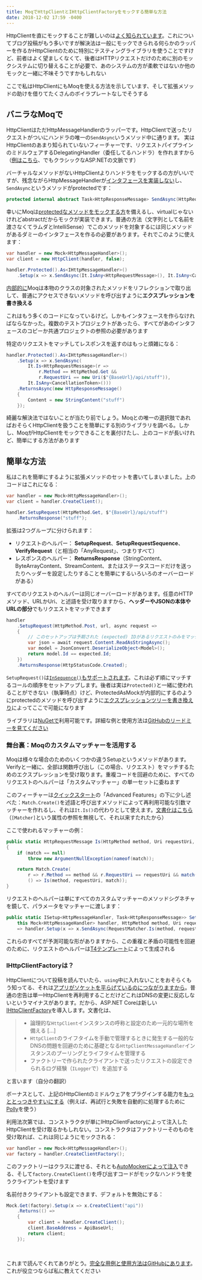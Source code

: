 ```yaml
---
title: MoqでHttpClientとIHttpClientFactoryをモックする簡単な方法
date: 2018-12-02 17:59 -0400
---
```


HttpClientを直にモックすることが難しいのは[よく知られています](https://github.com/dotnet/corefx/issues/1624)。これについてブログ投稿がもう多いですが解決法は一般にモックできられる何らかのラッパーを作るかHttpClientのために特別にテスティングライブラリを使うことですけど、前者はよく望ましくなくて、後者はHTTPリクエストだけのために別のモックシステムに切り替えることが必要で、あのシステムの方が柔軟ではないか他のモックと一緒に不味そうですかもしれない

ここで私はHttpClientにもMoqを使える方法を示しています、そして拡張メソッドの助けを借りてたくさんのボイラプレートなしでそうする

<!-- end -->

## バニラなMoqで

HttpClientはただHttpMessageHandlerのラッパーです。HttpClientで送ったリクエストがついにハンドラの唯一の`SendAsync`いうメソッド中に通ります。 実はHttpClientのあまり知られていないフィーチャーです、リクエストパイプラインのミドルウェアするDelegatingHandler（委任してるハンドラ）を作れますから（[例はこちら](https://docs.microsoft.com/ja-jp/aspnet/web-api/overview/advanced/http-message-handlers)、でもクラシックなASP.NETの文脈です）

バーチャルなメソッドがないHttpClientよりハンドラをモックするの方がいいですが、残念ながらHttpMessageHandlerが[インタフェースを実装しない](https://source.dot.net/#System.Net.Http/System/Net/Http/HttpMessageHandler.cs)し、`SendAsync`というメソッドがprotectedです：

```csharp
protected internal abstract Task<HttpResponseMessage> SendAsync(HttpRequestMessage request, CancellationToken cancellationToken);
```

幸いにMoqは[protectedなメソッドをモックする方](https://github.com/Moq/moq4/wiki/Quickstart#miscellaneous)を備えるし、virtualじゃないけれどabstractだからモックが実装できます。普通の方法（文字列として名前を渡さなくてラムダとIntelliSense）でこのメソッドを対象するには同じメソッドがあるダミーのインタフェースを作るの必要があります。それでこのように使えます：

```csharp
var handler = new Mock<HttpMessageHandler>();
var client = new HttpClient(handler, false);

handler.Protected().As<IHttpMessageHandler>()
    .Setup(x => x.SendAsync(It.IsAny<HttpRequestMessage>(), It.IsAny<CancellationToken>()));
```

[内部的に](https://github.com/moq/moq4/blob/v4.10.0/src/Moq/Protected/ProtectedAsMock.cs#L184)Moqは本物のクラスの対象されたメソッドをリフレクションで取り出して、普通にアクセスできないメソッドを呼び出すように**エクスプレッションを書き換える**

これはもう多くのコードになっているけど。しかもインタフェースを作らなければならなかった。複数のテストプロジェクトがあったら、すべてがあのインタフェースのコピーか共通プロジェクトの参照の必要があります

特定のリクエストをマッチしてレスポンスを返すのはもっと煩雑になる：

```csharp
handler.Protected().As<IHttpMessageHandler>()
    .Setup(x => x.SendAsync(
        It.Is<HttpRequestMessage>(r =>
            r.Method == HttpMethod.Get &&
            r.RequestUri == new Uri($"{BaseUrl}/api/stuff")),
        It.IsAny<CancellationToken>()))
    .ReturnsAsync(new HttpResponseMessage()
    {
        Content = new StringContent("stuff")
    });
```

綺麗な解決法ではないことが当たり前でしょう。Moqとの唯一の選択肢であればおそらくHttpClientを扱うことを簡単にする別のライブラリを調べる。しかし、MoqがHttpClientをモックできることを裏付けたし、上のコードが長いけれど、簡単にする方法があります

## 簡単な方法

私はこれを簡単にするように拡張メソッドのセットを書いてしまいました。上のコードはこれになる：

```csharp
var handler = new Mock<HttpMessageHandler>();
var client = handler.CreateClient();

handler.SetupRequest(HttpMethod.Get, $"{BaseUrl}/api/stuff")
    .ReturnsResponse("stuff");
```

拡張は2つグループに分けられます：

- リクエストのヘルパー： **SetupRequest**、**SetupRequestSequence**、**VerifyRequest**（と相当の「AnyRequest」、つまりすべて）
- レスポンスのヘルパー： **ReturnsResponse**（StringContent、ByteArrayContent、StreamContent、またはステータスコードだけを送ったりヘッダーを設定したりすることを簡単にするいろいろのオーバーロードがある）

すべてのリクエストのヘルパーは同じオーバーロードがあります。任意のHTTPメソッド、URLかUri、と述語を受け取りますから、**ヘッダーやJSONの本体やURLの部分**でもリクエストをマッチできます

```csharp
handler
    .SetupRequest(HttpMethod.Post, url, async request =>
    {
        // このセットアップは予期された (expected) IDがあるリクエストのみをマッチする
        var json = await request.Content.ReadAsStringAsync();
        var model = JsonConvert.DeserializeObject<Model>();
        return model.Id == expected.Id;
    })
    .ReturnsResponse(HttpStatusCode.Created);
```

`SetupRequest()`は[`InSequence()`もサポートされます](https://github.com/maxkagamine/Moq.Contrib.HttpClient/blob/master/test/Moq.Contrib.HttpClient.Test/SequenceExtensionsTests.cs)。これは必ず順にマッチするコールの順序をセットアップします。後者は実は`Protected()`と一緒に使われることができない（執筆時点）けど、ProtectedAsMockが内部的にするのようにprotectedのメソッドを呼び出すように[エクスプレッションツリーを書き換えり](https://github.com/maxkagamine/Moq.Contrib.HttpClient/blob/master/src/Moq.Contrib.HttpClient/MockHttpMessageHandlerExtensions.cs#L96-L148)によってここで可能になります

ライブラリは[NuGetで](https://www.nuget.org/packages/Moq.Contrib.HttpClient/)利用可能です。詳細な例と使用方法は[GitHubのリードミーを見てください](https://github.com/maxkagamine/Moq.Contrib.HttpClient/blob/master/README.ja.md)

### 舞台裏：Moqのカスタムマッチャーを活用する

Moqは様々な場合のためのいくつかの違うSetupというメソッドがあります。Verifyと一緒に、全部は関数呼び出し（この場合、リクエスト）をマッチするためのエクスプレッションを受け取ります。重複コードを回避のために、すべてのリクエストのヘルパーは「カスタムマッチャー」の単一セットに委ねます

このフィーチャーは[クイックスタート](https://github.com/Moq/moq4/wiki/Quickstart#advanced-features)の「Advanced Features」の下に少し述べた：`Match.Create()`を述語と呼び出すメソッドによって再利用可能な引数マッチャーを作れるし、それは`It.Is()`の代わりとして使えます。[文書化はこちら](http://www.nudoq.org/#!/Packages/Moq/Moq/Match\(T\))（`[Matcher]`という属性の参照を無視して、それ以来すたれたから）

ここで使われるマッチャーの例：

```csharp
public static HttpRequestMessage Is(HttpMethod method, Uri requestUri, Predicate<HttpRequestMessage> match)
{
    if (match == null)
        throw new ArgumentNullException(nameof(match));

    return Match.Create(
        r => r.Method == method && r.RequestUri == requestUri && match(r),
        () => Is(method, requestUri, match));
}
```

リクエストのヘルパーは単にすべてのカスタムマッチャーのメソッドシグネチャを鏡して、パラメータをマッチャーに渡します：

```csharp
public static ISetup<HttpMessageHandler, Task<HttpResponseMessage>> SetupRequest(
    this Mock<HttpMessageHandler> handler, HttpMethod method, Uri requestUri, Predicate<HttpRequestMessage> match)
    => handler.Setup(x => x.SendAsync(RequestMatcher.Is(method, requestUri, match), It.IsAny<CancellationToken>()));
```

これらのすべてが予測可能な形がありますから、この重複と矛盾の可能性を回避のために、リクエストのヘルパーは[T4テンプレート](https://docs.microsoft.com/ja-jp/visualstudio/modeling/code-generation-and-t4-text-templates)によって生成される

### IHttpClientFactoryは？

HttpClientについて投稿を読んでいたら、`using`中に入れないことをおそらくもう知ってる、それは[アプリがソケットを平らげているのにつながりますから](https://aspnetmonsters.com/2016/08/2016-08-27-httpclientwrong/)。普通の忠告は単一HttpClientを再利用することだけどこれはDNSの変更に反応しないというマイナスがあります。だから、ASP.NET Coreは新しい[IHttpClientFactory](https://docs.microsoft.com/ja-jp/aspnet/core/fundamentals/http-requests)を導入します。文書化は、

> - 論理的な`HttpClient`インスタンスの呼称と設定のため一元的な場所を備える \[...]
> - `HttpClient`のライフタイムを手動で管理するときに発生する一般的なDNSの問題を回避のために基礎となる`HttpClientMessageHandler`インスタンスのプーリングとライフタイムを管理する
> - ファクトリーで作られたクライアントで送ったリクエストの設定できられるログ経験（`ILogger`で）を追加する

と言います（自分の翻訳）

ボーナスとして、上記のHttpClientのミドルウェアをプラグインする能力を[もっととっつきやすいにする](https://docs.microsoft.com/ja-jp/aspnet/core/fundamentals/http-requests#outgoing-request-middleware)（例えば、再試行と失敗を自動的に処理するために[Polly](https://github.com/App-vNext/Polly#polly)を使う）

利用法次第では、コンストラクタが単にIHttpClientFactoryによって注入したHttpClientを受け取るかもしれない。コンストラクタはファクトリーそのものを受け取れば、これは同じようにモックされる：

```csharp
var handler = new Mock<HttpMessageHandler>();
var factory = handler.CreateClientFactory();
```

このファクトリーはクラスに渡せる、それとも[AutoMockerによって注入](https://github.com/moq/Moq.AutoMocker)できる、そして`factory.CreateClient()`を呼び出すコードがモックなハンドラを使うクライアントを受けます

名前付きクライアントも設定できます、デフォルトを無効にする：

```csharp
Mock.Get(factory).Setup(x => x.CreateClient("api"))
    .Returns(() =>
    {
        var client = handler.CreateClient();
        client.BaseAddress = ApiBaseUrl;
        return client;
    });
```

&nbsp;

これまで読んでくれてありがとう。[完全な用例と使用方法はGitHubにあります](https://github.com/maxkagamine/Moq.Contrib.HttpClient/blob/master/README.ja.md)。これが役立つならば私に教えてください
